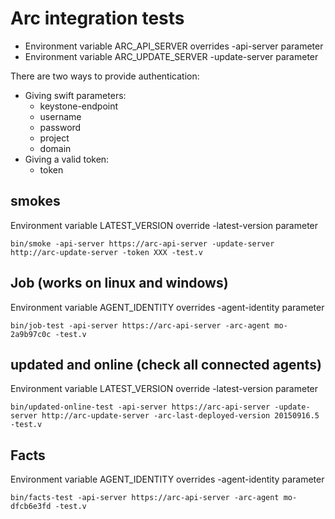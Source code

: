 Arc integration tests
===========================

- Environment variable ARC_API_SERVER overrides -api-server parameter
- Environment variable ARC_UPDATE_SERVER -update-server parameter

There are two ways to provide authentication:

- Giving swift parameters:
  - keystone-endpoint
  - username
  - password
  - project
  - domain
- Giving a valid token:
  - token

smokes
-----------------
Environment variable LATEST_VERSION override -latest-version parameter

```text
bin/smoke -api-server https://arc-api-server -update-server http://arc-update-server -token XXX -test.v
```

Job (works on linux and windows)
-----------------
Environment variable AGENT_IDENTITY overrides -agent-identity parameter

```text
bin/job-test -api-server https://arc-api-server -arc-agent mo-2a9b97c0c -test.v
```

updated and online (check all connected agents)
-----------------
Environment variable LATEST_VERSION override -latest-version parameter

```text
bin/updated-online-test -api-server https://arc-api-server -update-server http://arc-update-server -arc-last-deployed-version 20150916.5 -test.v
```

Facts
-----------------
Environment variable AGENT_IDENTITY overrides -agent-identity parameter

```text
bin/facts-test -api-server https://arc-api-server -arc-agent mo-dfcb6e3fd -test.v
````
